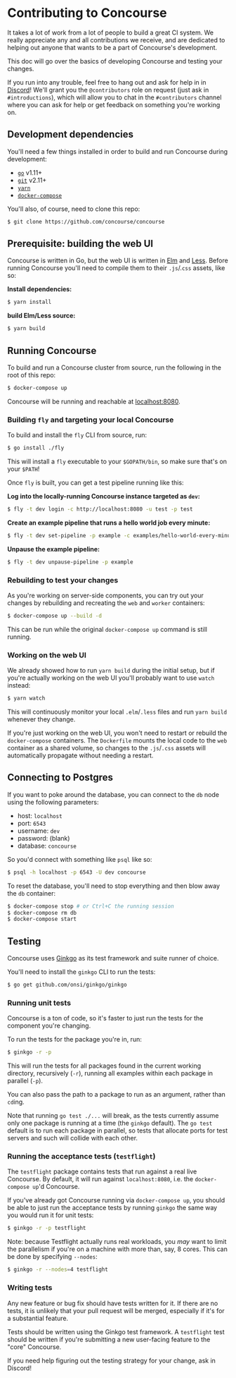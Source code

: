 # Contributing to Concourse

It takes a lot of work from a lot of people to build a great CI system. We
really appreciate any and all contributions we receive, and are dedicated to
helping out anyone that wants to be a part of Concourse's development.

This doc will go over the basics of developing Concourse and testing your
changes.

If you run into any trouble, feel free to hang out and ask for help in in
[Discord](https://discord.gg/MeRxXKW)! We'll grant you the `@contributors` role
on request (just ask in `#introductions`), which will allow you to chat in the
`#contributors` channel where you can ask for help or get feedback on something
you're working on.


## Development dependencies

You'll need a few things installed in order to build and run Concourse during
development:

* [`go`](https://golang.org/dl/) v1.11+
* [`git`](https://git-scm.com/) v2.11+
* [`yarn`](https://yarnpkg.com/en/docs/install)
* [`docker-compose`](https://docs.docker.com/compose/install/)

You'll also, of course, need to clone this repo:

```sh
$ git clone https://github.com/concourse/concourse
```


## Prerequisite: building the web UI

Concourse is written in Go, but the web UI is written in
[Elm](https://elm-lang.org) and [Less](http://lesscss.org/). Before running
Concourse you'll need to compile them to their `.js`/.`css` assets, like so:

**Install dependencies:**
```sh
$ yarn install
```

**build Elm/Less source:**
```sh
$ yarn build
```


## Running Concourse

To build and run a Concourse cluster from source, run the following in the root
of this repo:

```sh
$ docker-compose up
```

Concourse will be running and reachable at
[localhost:8080](http://localhost:8080).

### Building `fly` and targeting your local Concourse

To build and install the `fly` CLI from source, run:

```sh
$ go install ./fly
```

This will install a `fly` executable to your `$GOPATH/bin`, so make sure that's
on your `$PATH`!

Once `fly` is built, you can get a test pipeline running like this:

**Log into the locally-running Concourse instance targeted as `dev`:**
```sh
$ fly -t dev login -c http://localhost:8080 -u test -p test
```

**Create an example pipeline that runs a hello world job every minute:**
```sh
$ fly -t dev set-pipeline -p example -c examples/hello-world-every-minute.yml
```

**Unpause the example pipeline:**
```sh
$ fly -t dev unpause-pipeline -p example
```

### Rebuilding to test your changes

As you're working on server-side components, you can try out your changes by
rebuilding and recreating the `web` and `worker` containers:

```sh
$ docker-compose up --build -d
```

This can be run while the original `docker-compose up` command is still running.

### Working on the web UI

We already showed how to run `yarn build` during the initial setup, but if
you're actually working on the web UI you'll probably want to use `watch`
instead:

```sh
$ yarn watch
```

This will continuously monitor your local `.elm`/`.less` files and run `yarn
build` whenever they change.

If you're just working on the web UI, you won't need to restart or rebuild the
`docker-compose` containers. The `Dockerfile` mounts the local code to the `web`
container as a shared volume, so changes to the `.js`/`.css` assets will
automatically propagate without needing a restart.


## Connecting to Postgres

If you want to poke around the database, you can connect to the `db` node using
the following parameters:

* host: `localhost`
* port: `6543`
* username: `dev`
* password: (blank)
* database: `concourse`

So you'd connect with something like `psql` like so:

```sh
$ psql -h localhost -p 6543 -U dev concourse
```

To reset the database, you'll need to stop everything and then blow away the
`db` container:

```sh
$ docker-compose stop # or Ctrl+C the running session
$ docker-compose rm db
$ docker-compose start
```


## Testing

Concourse uses [Ginkgo](http://github.com/onsi/ginkgo) as its test framework
and suite runner of choice.

You'll need to install the `ginkgo` CLI to run the tests:

```sh
$ go get github.com/onsi/ginkgo/ginkgo
```

### Running unit tests

Concourse is a ton of code, so it's faster to just run the tests for the
component you're changing.

To run the tests for the package you're in, run:

```sh
$ ginkgo -r -p
```

This will run the tests for all packages found in the current working directory,
recursively (`-r`), running all examples within each package in parallel (`-p`).

You can also pass the path to a package to run as an argument, rather than
`cd`ing.

Note that running `go test ./...` will break, as the tests currently assume only
one package is running at a time (the `ginkgo` default). The `go test` default
is to run each package in parallel, so tests that allocate ports for test
servers and such will collide with each other.

### Running the acceptance tests (`testflight`)

The `testflight` package contains tests that run against a real live Concourse.
By default, it will run against `localhost:8080`, i.e. the `docker-compose up`'d
Concourse.

If you've already got Concourse running via `docker-compose up`, you should be
able to just run the acceptance tests by running `ginkgo` the same way you would
run it for unit tests:

```sh
$ ginkgo -r -p testflight
```

Note: because Testflight actually runs real workloads, you *may* want to limit
the parallelism if you're on a machine with more than, say, 8 cores. This can be
done by specifying `--nodes`:

```sh
$ ginkgo -r --nodes=4 testflight
```

### Writing tests

Any new feature or bug fix should have tests written for it. If there are no
tests, it is unlikely that your pull request will be merged, especially if it's
for a substantial feature.

Tests should be written using the Ginkgo test framework. A `testflight` test
should be written if you're submitting a new user-facing feature to the "core"
Concourse.

If you need help figuring out the testing strategy for your change, ask in
Discord!
